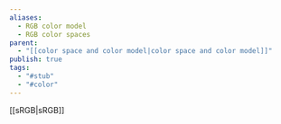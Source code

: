 ```yaml
---
aliases:
  - RGB color model
  - RGB color spaces
parent:
  - "[[color space and color model|color space and color model]]"
publish: true
tags:
  - "#stub"
  - "#color"
---
```


[[sRGB|sRGB]]